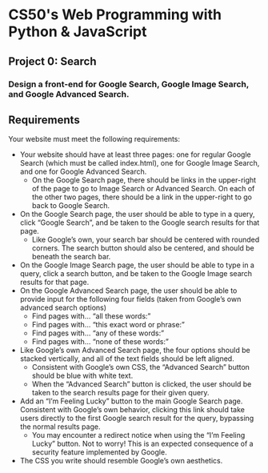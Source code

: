 # **CS50's Web Programming with Python & JavaScript**
## **Project 0: Search**
### Design a front-end for Google Search, Google Image Search, and Google Advanced Search.

## Requirements
Your website must meet the following requirements:
* Your website should have at least three pages: one for regular Google Search (which must be called index.html), one for Google Image Search, and one for Google Advanced Search.
    * On the Google Search page, there should be links in the upper-right of the page to go to Image Search or Advanced Search. On each of the other two pages, there should be a link in the upper-right to go back to Google Search.
* On the Google Search page, the user should be able to type in a query, click “Google Search”, and be taken to the Google search results for that page.
    * Like Google’s own, your search bar should be centered with rounded corners. The search button should also be centered, and should be beneath the search bar.
* On the Google Image Search page, the user should be able to type in a query, click a search button, and be taken to the Google Image search results for that page.
* On the Google Advanced Search page, the user should be able to provide input for the following four fields (taken from Google’s own advanced search options)
    * Find pages with… “all these words:”
    * Find pages with… “this exact word or phrase:”
    * Find pages with… “any of these words:”
    * Find pages with… “none of these words:”
* Like Google’s own Advanced Search page, the four options should be stacked vertically, and all of the text fields should be left aligned.
    * Consistent with Google’s own CSS, the “Advanced Search” button should be blue with white text.
    * When the “Advanced Search” button is clicked, the user should be taken to the search results page for their given query.
* Add an “I’m Feeling Lucky” button to the main Google Search page. Consistent with Google’s own behavior, clicking this link should take users directly to the first Google search result for the query, bypassing the normal results page.
    * You may encounter a redirect notice when using the “I’m Feeling Lucky” button. Not to worry! This is an expected consequence of a security feature implemented by Google.
* The CSS you write should resemble Google’s own aesthetics.
